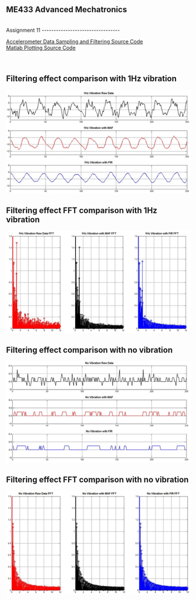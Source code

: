 ME433 Advanced Mechatronics
---------------------------------
<br> 
Assignment 11
---------------------------------

[Accelerometer Data Sampling and Filtering Source Code](https://github.com/hereissunyue/ME433/tree/master/HW7/mouse_acc)<br>
[Matlab Plotting Source Code](https://github.com/hereissunyue/ME433/tree/master/HW7/mouse_acc)<br>  
<br> 

Filtering effect comparison with 1Hz vibration
---------------------------------
<img src="https://raw.githubusercontent.com/hereissunyue/ME433/master/HW11/figure/1.jpg"> <br>

Filtering effect FFT comparison with 1Hz vibration
---------------------------------
<img src="https://raw.githubusercontent.com/hereissunyue/ME433/master/HW11/figure/2.jpg"> <br>

Filtering effect comparison with no vibration
---------------------------------
<img src="https://raw.githubusercontent.com/hereissunyue/ME433/master/HW11/figure/3.jpg"> <br>

Filtering effect FFT comparison with no vibration
---------------------------------
<img src="https://raw.githubusercontent.com/hereissunyue/ME433/master/HW11/figure/4.jpg"> <br>